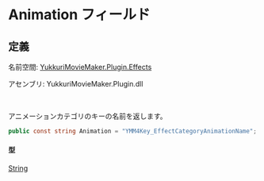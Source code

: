 # Animation フィールド

## 定義

名前空間: [YukkuriMovieMaker.Plugin.Effects](../../index.md)

アセンブリ: YukkuriMovieMaker.Plugin.dll

<br/>

アニメーションカテゴリのキーの名前を返します。

```csharp
public const string Animation = "YMM4Key_EffectCategoryAnimationName";
```

#### 型
[String](https://learn.microsoft.com/ja-jp/dotnet/api/system.string)
